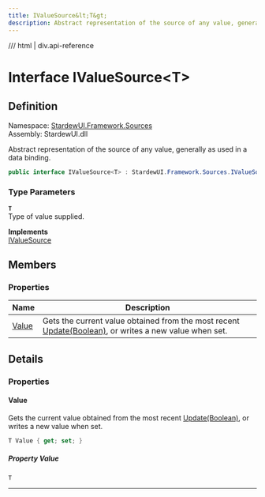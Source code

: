 ```yaml
---
title: IValueSource&lt;T&gt;
description: Abstract representation of the source of any value, generally as used in a data binding.
---
```


<link rel="stylesheet" href="/StardewUI/stylesheets/reference.css" />

/// html | div.api-reference

# Interface IValueSource&lt;T&gt;

## Definition

<div class="api-definition" markdown>

Namespace: [StardewUI.Framework.Sources](index.md)  
Assembly: StardewUI.dll  

</div>

Abstract representation of the source of any value, generally as used in a data binding.

```cs
public interface IValueSource<T> : StardewUI.Framework.Sources.IValueSource
```

### Type Parameters

**`T`**  
Type of value supplied.


**Implements**  
[IValueSource](ivaluesource.md)

## Members

### Properties

 | Name | Description |
| --- | --- |
| [Value](#value) | Gets the current value obtained from the most recent [Update(Boolean)](ivaluesource.md#updatebool), or writes a new value when set. | 

## Details

### Properties

#### Value

Gets the current value obtained from the most recent [Update(Boolean)](ivaluesource.md#updatebool), or writes a new value when set.

```cs
T Value { get; set; }
```

##### Property Value

`T`

-----

